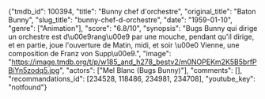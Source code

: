 {"tmdb_id": 100394, "title": "Bunny chef d'orchestre", "original_title": "Baton Bunny", "slug_title": "bunny-chef-d-orchestre", "date": "1959-01-10", "genre": ["Animation"], "score": "6.8/10", "synopsis": "Bugs Bunny qui dirige un orchestre est d\u00e9rang\u00e9 par une mouche, pendant qu'il dirige, et en partie, joue l'ouverture de Matin, midi, et soir \u00e0 Vienne, une composition de Franz von Supp\u00e9.", "image": "https://image.tmdb.org/t/p/w185_and_h278_bestv2/m0NOPEKm2K5B5brfPBiYn5zodq5.jpg", "actors": ["Mel Blanc (Bugs Bunny)"], "comments": [], "recommandations_id": [234528, 118486, 234981, 234708], "youtube_key": "notfound"}